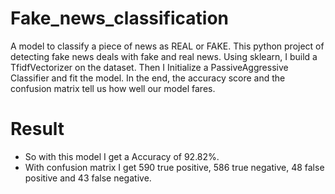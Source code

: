 # Fake_news_classification
A model to classify a piece of news as REAL or FAKE.
This python project of detecting fake news deals with fake and real news. Using sklearn, I build a TfidfVectorizer on the dataset. Then I Initialize a PassiveAggressive Classifier and fit the model. In the end, the accuracy score and the confusion matrix tell us how well our model fares.
# Result
* So with this model I get a Accuracy of 92.82%.
* With confusion matrix I get 590 true positive, 586 true negative, 48 false positive and 43 false negative.

